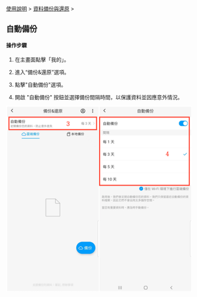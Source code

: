 [使用說明](/dragonnest/drawnote/manual/zh-tw) > [資料備份與還原](/dragonnest/drawnote/manual/zh/data_backup_and_recovery) >

自動備份
---
#### 操作步驟

1. 在主畫面點擊「我的」。

2. 進入“備份&還原”選項。

3. 點擊"自動備份"選項。

4. 開啟 "自動備份" 按鈕並選擇備份間隔時間，以保護資料並因應意外情況。


![](imgs/auto_backup.png)